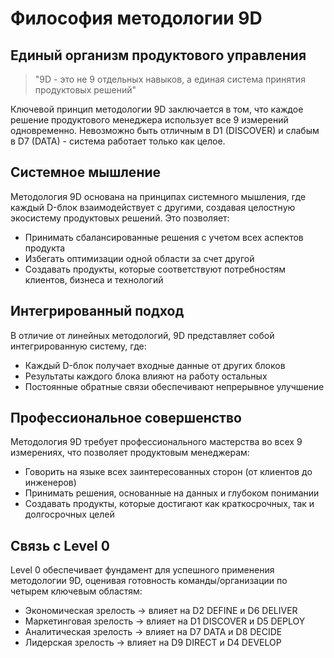 # Философия методологии 9D

## Единый организм продуктового управления

> "9D - это не 9 отдельных навыков, а единая система принятия продуктовых решений"

Ключевой принцип методологии 9D заключается в том, что каждое решение продуктового менеджера использует все 9 измерений одновременно. Невозможно быть отличным в D1 (DISCOVER) и слабым в D7 (DATA) - система работает только как целое.

## Системное мышление

Методология 9D основана на принципах системного мышления, где каждый D-блок взаимодействует с другими, создавая целостную экосистему продуктовых решений. Это позволяет:

- Принимать сбалансированные решения с учетом всех аспектов продукта
- Избегать оптимизации одной области за счет другой
- Создавать продукты, которые соответствуют потребностям клиентов, бизнеса и технологий

## Интегрированный подход

В отличие от линейных методологий, 9D представляет собой интегрированную систему, где:

- Каждый D-блок получает входные данные от других блоков
- Результаты каждого блока влияют на работу остальных
- Постоянные обратные связи обеспечивают непрерывное улучшение

## Профессиональное совершенство

Методология 9D требует профессионального мастерства во всех 9 измерениях, что позволяет продуктовым менеджерам:

- Говорить на языке всех заинтересованных сторон (от клиентов до инженеров)
- Принимать решения, основанные на данных и глубоком понимании
- Создавать продукты, которые достигают как краткосрочных, так и долгосрочных целей

## Связь с Level 0

Level 0 обеспечивает фундамент для успешного применения методологии 9D, оценивая готовность команды/организации по четырем ключевым областям:

- Экономическая зрелость → влияет на D2 DEFINE и D6 DELIVER
- Маркетинговая зрелость → влияет на D1 DISCOVER и D5 DEPLOY
- Аналитическая зрелость → влияет на D7 DATA и D8 DECIDE
- Лидерская зрелость → влияет на D9 DIRECT и D4 DEVELOP